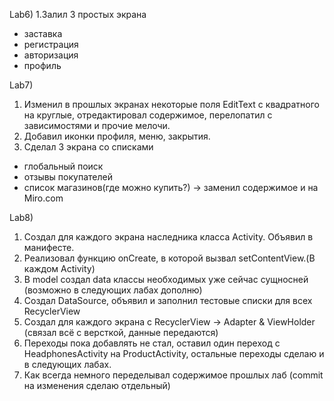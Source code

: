 Lab6) 
1.Залил 3 простых экрана 
- заставка
- регистрация
- авторизация
- профиль

Lab7)
1. Изменил в прошлых экранах некоторые поля EditText с квадратного на круглые,
отредактировал содержимое, перелопатил с зависимостями и прочие мелочи.
2. Добавил иконки профиля, меню, закрытия.
3. Сделал 3 экрана со списками
- глобальный поиск
- отзывы покупателей
- список магазинов(где можно купить?) -> заменил содержимое и на Miro.com

Lab8)
1. Создал для каждого экрана наследника класса Activity. Объявил в манифесте.
2. Реализовал функцию onCreate, в которой вызвал setContentView.(В каждом Activity)
3. В model создал data классы необходимых уже сейчас сущносней (возможно в следующих лабах дополню)
4. Создал DataSource, объявил и заполнил тестовые списки для всех RecyclerView
5. Создал для каждого экрана с RecyclerView -> Adapter & ViewHolder (связал всё с версткой, данные передаются)
6. Переходы пока добавлять не стал, оставил один переход с HeadphonesActivity на ProductActivity,
остальные переходы сделаю и в следующих лабах.
7. Как всегда немного переделывал содержимое прошлых лаб (commit на изменения сделаю отдельный)